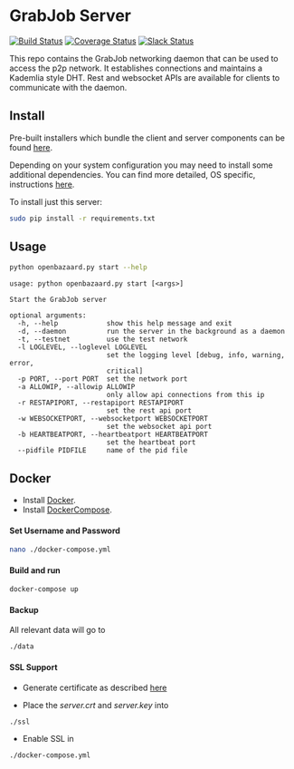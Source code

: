 # GrabJob Server
[![Build Status](https://travis-ci.org/OpenBazaar/OpenBazaar-Server.svg?branch=master)](https://travis-ci.org/OpenBazaar/OpenBazaar-Server) [![Coverage Status](https://coveralls.io/repos/OpenBazaar/OpenBazaar-Server/badge.svg?branch=master&service=github)](https://coveralls.io/github/OpenBazaar/OpenBazaar-Server?branch=master) [![Slack Status](https://openbazaar-slackin-drwasho.herokuapp.com/badge.svg)](https://openbazaar-slackin-drwasho.herokuapp.com)

This repo contains the GrabJob networking daemon that can be used to access the p2p network. It establishes connections and maintains
a Kademlia style DHT. Rest and websocket APIs are available for clients to communicate with the daemon.

## Install

Pre-built installers which bundle the client and server components can be found [here](https://github.com/OpenBazaar/OpenBazaar-Installer/releases).

Depending on your system configuration you may need to install some additional dependencies. You can find more detailed, OS specific, instructions [here](https://github.com/blockchainProject/blockchain-project-client/wiki/How-to-Install-GrabJob-Manually).

To install just this server:

```bash
sudo pip install -r requirements.txt
```

## Usage

```bash
python openbazaard.py start --help
```

```
usage: python openbazaard.py start [<args>]

Start the GrabJob server

optional arguments:
  -h, --help            show this help message and exit
  -d, --daemon          run the server in the background as a daemon
  -t, --testnet         use the test network
  -l LOGLEVEL, --loglevel LOGLEVEL
                        set the logging level [debug, info, warning, error,
                        critical]
  -p PORT, --port PORT  set the network port
  -a ALLOWIP, --allowip ALLOWIP
                        only allow api connections from this ip
  -r RESTAPIPORT, --restapiport RESTAPIPORT
                        set the rest api port
  -w WEBSOCKETPORT, --websocketport WEBSOCKETPORT
                        set the websocket api port
  -b HEARTBEATPORT, --heartbeatport HEARTBEATPORT
                        set the heartbeat port
  --pidfile PIDFILE     name of the pid file
```

## Docker

- Install [Docker](https://docs.docker.com/engine/installation/).
- Install [DockerCompose](https://docs.docker.com/compose/install/).

#### Set Username and Password
```bash
nano ./docker-compose.yml
```

#### Build and run
```bash
docker-compose up
```

#### Backup
All relevant data will go to
```bash
./data
```

#### SSL Support
- Generate certificate as described [here](https://slack-files.com/T02FPGBKB-F0XK9ND2Q-fc5e6500a3)

- Place the *server.crt* and *server.key* into
```bash
./ssl
```

- Enable SSL in
```bash
./docker-compose.yml
```
